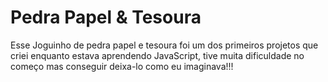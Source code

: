 # Pedra  Papel & Tesoura
Esse Joguinho de pedra papel e tesoura foi um dos primeiros projetos que criei enquanto estava aprendendo JavaScript, tive muita dificuldade no começo
mas conseguir deixa-lo como eu imaginava!!!
